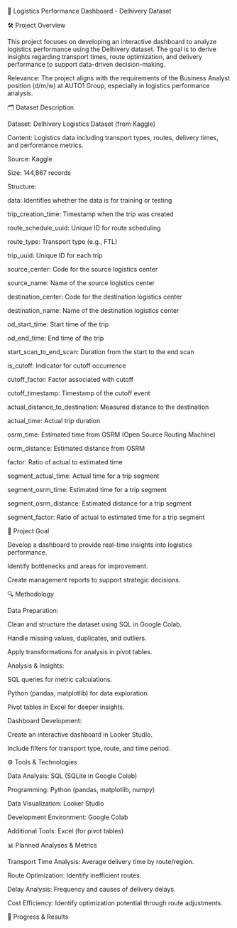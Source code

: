 🚚 Logistics Performance Dashboard - Delhivery Dataset

🛠️ Project Overview

This project focuses on developing an interactive dashboard to analyze logistics performance using the Delhivery dataset.
The goal is to derive insights regarding transport times, route optimization, and delivery performance to support data-driven decision-making.

Relevance:
The project aligns with the requirements of the Business Analyst position (d/m/w) at AUTO1 Group, especially in logistics performance analysis.

🗂️ Dataset Description

Dataset: Delhivery Logistics Dataset (from Kaggle)

Content: Logistics data including transport types, routes, delivery times, and performance metrics.

Source: Kaggle

Size: 144,867 records

Structure:

data: Identifies whether the data is for training or testing

trip_creation_time: Timestamp when the trip was created

route_schedule_uuid: Unique ID for route scheduling

route_type: Transport type (e.g., FTL)

trip_uuid: Unique ID for each trip

source_center: Code for the source logistics center

source_name: Name of the source logistics center

destination_center: Code for the destination logistics center

destination_name: Name of the destination logistics center

od_start_time: Start time of the trip

od_end_time: End time of the trip

start_scan_to_end_scan: Duration from the start to the end scan

is_cutoff: Indicator for cutoff occurrence

cutoff_factor: Factor associated with cutoff

cutoff_timestamp: Timestamp of the cutoff event

actual_distance_to_destination: Measured distance to the destination

actual_time: Actual trip duration

osrm_time: Estimated time from OSRM (Open Source Routing Machine)

osrm_distance: Estimated distance from OSRM

factor: Ratio of actual to estimated time

segment_actual_time: Actual time for a trip segment

segment_osrm_time: Estimated time for a trip segment

segment_osrm_distance: Estimated distance for a trip segment

segment_factor: Ratio of actual to estimated time for a trip segment

🎯 Project Goal

Develop a dashboard to provide real-time insights into logistics performance.

Identify bottlenecks and areas for improvement.

Create management reports to support strategic decisions.

🔍 Methodology

Data Preparation:

Clean and structure the dataset using SQL in Google Colab.

Handle missing values, duplicates, and outliers.

Apply transformations for analysis in pivot tables.

Analysis & Insights:

SQL queries for metric calculations.

Python (pandas, matplotlib) for data exploration.

Pivot tables in Excel for deeper insights.

Dashboard Development:

Create an interactive dashboard in Looker Studio.

Include filters for transport type, route, and time period.

⚙️ Tools & Technologies

Data Analysis: SQL (SQLite in Google Colab)

Programming: Python (pandas, matplotlib, numpy)

Data Visualization: Looker Studio

Development Environment: Google Colab

Additional Tools: Excel (for pivot tables)

📊 Planned Analyses & Metrics

Transport Time Analysis: Average delivery time by route/region.

Route Optimization: Identify inefficient routes.

Delay Analysis: Frequency and causes of delivery delays.

Cost Efficiency: Identify optimization potential through route adjustments.

🚀 Progress & Results

